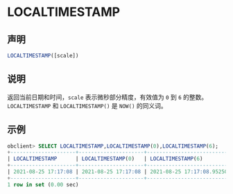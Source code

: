 LOCALTIMESTAMP 
===================================



声明 
-----------------------

```sql
LOCALTIMESTAMP([scale])
```



说明 
-----------------------

返回当前日期和时间，`scale` 表示微秒部分精度，有效值为 `0` 到 `6` 的整数。`LOCALTIMESTAMP` 和 `LOCALTIMESTAMP()` 是 `NOW()` 的同义词。

示例 
-----------------------

```sql
obclient> SELECT LOCALTIMESTAMP,LOCALTIMESTAMP(0),LOCALTIMESTAMP(6);
+---------------------+---------------------+----------------------------+
| LOCALTIMESTAMP      | LOCALTIMESTAMP(0)   | LOCALTIMESTAMP(6)          |
+---------------------+---------------------+----------------------------+
| 2021-08-25 17:17:08 | 2021-08-25 17:17:08 | 2021-08-25 17:17:08.952508 |
+---------------------+---------------------+----------------------------+
1 row in set (0.00 sec)
```


